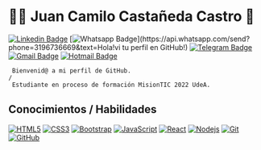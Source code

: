 # :man_technologist: Juan Camilo Castañeda Castro 👋


[![Linkedin Badge](https://img.shields.io/badge/-LinkedIn-blue?style=flat-square&logo=Linkedin&logoColor=white&link=https://www.linkedin.com/in/camilo-castro-744b861b2/)](https://www.linkedin.com/in/camilo-castro-744b861b2//)
[![Whatsapp Badge](https://img.shields.io/badge/-Whatsapp-4CA143?style=flat-square&labelColor=4CA143&logo=whatsapp&logoColor=white&link=https://api.whatsapp.com/send?phone=3196736669&text=Olá!)](https://api.whatsapp.com/send?phone=3196736669&text=Hola!vi tu perfil en GitHub!)
[![Telegram Badge](https://img.shields.io/badge/-Telegram-1ca0f1?style=flat-square&labelColor=1ca0f1&logo=telegram&logoColor=white&link=https://t.me/CamiloVP95)](https://t.me/CamiloVP95)
[![Gmail Badge](https://img.shields.io/badge/-Gmail-c14438?style=flat-square&logo=Gmail&logoColor=white&link=mailto:camiloflstudio@gmail.com)](mailto:camiloflstudio@gmail.com)
[![Hotmail Badge](https://img.shields.io/badge/-Hotmail-0078D4?style=flat-square&logo=microsoft-outlook&logoColor=white&link=mailto:juank-astro@hotmail.com)](mailto:juank-astro@hotmail.com)

     Bienvenid@ a mi perfil de GitHub.
    /
     Estudiante en proceso de formación MisionTIC 2022 UdeA.
    
## Conocimientos / Habilidades

[![HTML5](https://img.shields.io/badge/-HTML5-E34F26?style=flat-square&logo=html5&logoColor=white&link=https://github.com/Camilo95VP/)](https://github.com/Camilo95VP/)
[![CSS3](https://img.shields.io/badge/-CSS3-1572B6?style=flat-square&logo=css3&link=https://github.com/Camilo95VP/)](https://github.com/Camilo95VP/)
[![Bootstrap](https://img.shields.io/badge/-Bootstrap-563D7C?style=flat-square&logo=bootstrap&link=https://github.com/Camilo95VP/)](https://github.com/Camilo95VP/)
[![JavaScript](https://img.shields.io/badge/-JavaScript-black?style=flat-square&logo=javascript&link=https://github.com/Camilo95VP/)](https://github.com/Camilo95VP/)
[![React](https://img.shields.io/badge/-React-black?style=flat-square&logo=react&link=https://github.com/Camilo95VP/)](https://github.com/Camilo95VP/)
[![Nodejs](https://img.shields.io/badge/-Nodejs-black?style=flat-square&logo=Node.js&link=https://github.com/Camilo95VP/)](https://github.com/Camilo95VP/)
[![Git](https://img.shields.io/badge/-Git-black?style=flat-square&logo=git&link=https://github.com/Camilo95VP/)](https://github.com/Camilo95VP/)
[![GitHub](https://img.shields.io/badge/-GitHub-181717?style=flat-square&logo=github&link=https://github.com/Camilo95VP/)](https://github.com/Camilo95VP/)

